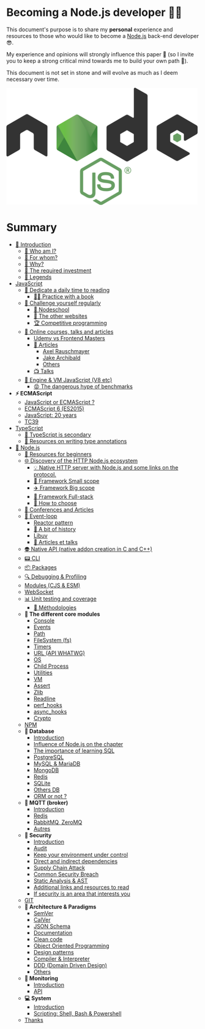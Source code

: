 <h1>Becoming a Node.js developer 🐢🚀</h1>

This document's purpose is to share my **personal** experience and resources to those who would like to
become a [Node.js](https://nodejs.org/fr/) back-end developer 😎.

My experience and opinions will strongly influence this paper 👿 (so I invite you to keep a strong critical mind towards me to build your own path 🐤).

This document is not set in stone and will evolve as much as I deem necessary over time.

<img src="../assets/nodejs_logo.png" alt="Logo de Node.js" width="500">

# Summary

- [👋 Introduction](./chapters/1-introduction/1-introduction.md)
    - [👀 Who am I?](./chapters/1-introduction/1-introduction.md#-Who-am-I-)
    - [👊 For whom?](./chapters/1-introduction/1-introduction.md#-For-whom-)
    - [💬 Why?](./chapters/1-introduction/1-introduction.md#-Why-)
    - [😬 The required investment](./chapters/1-introduction/1-introduction.md#-The-required-investment-)
    - [📌 Legends](./chapters/1-introduction/1-introduction.md#📌-legends)
- [JavaScript](./chapters/2-javascript/1-introduction.md)
  - [📕 Dedicate a daily time to reading](./chapters/2-javascript/2-reading.md)
    - [📖📐 Practice with a book](./chapters/2-javascript/2-reading.md#📖📐-practice-with-a-book)
  - [💪 Challenge yourself regularly](./chapters/2-javascript/3-challenge.md)
    - [🏫 Nodeschool](./chapters/2-javascript/3-challenge.md#🏫-nodeschool)
    - [🔎 The other websites](./chapters/2-javascript/3-challenge.md#🔎-the-other-websites)
    - [🏆 Competitive programming](./chapters/2-javascript/3-challenge.md#🏆-competitive-programming)
  - [🌌 Online courses, talks and articles](./chapters/2-javascript/4-online-courses-talks-articles.md)
    - [Udemy vs Frontend Masters](./chapters/2-javascript/4-online-courses-talks-articles.md#udemy-vs-frontend-masters)
    - [📄 Articles](./chapters/2-javascript/4-online-courses-talks-articles.md#📄-articles)
      - [Axel Rauschmayer](./chapters/2-javascript/4-online-courses-talks-articles.md#uaxel-rauschmayeru)
      - [Jake Archibald](./chapters/2-javascript/4-online-courses-talks-articles.md#ujake-archibaldu)
      - [Others](./chapters/2-javascript/4-online-courses-talks-articles.md#uother-articlesu)
    - [📺 Talks](./chapters/2-javascript/4-online-courses-talks-articles.md#📺-talks)
  - [🔧 Engine & VM JavaScript (V8 etc)](./chapters/2-javascript/5-VM.md)
    - [😡 The dangerous hype of benchmarks](./chapters/2-javascript/5-VM.md#😡-the-dangerous-hype-of-benchmarks)
- **⚡ ECMAScript**
  - [JavaScript or ECMAScript ?](./chapters/3-ecmascript/1-javascript-or-ecmascript.md)
  - [ECMAScript 6 (ES2015)](./chapters/3-ecmascript/2-ecmascript-6.md)
  - [JavaScript: 20 years](./chapters/3-ecmascript/3-javascript-20years.md)
  - [TC39](./chapters/3-ecmascript/4-tc39.md)
- [TypeScript](./chapters/4-typescript/1-introduction.md)
  - [🙊 TypeScript is secondary](./chapters/4-typescript/2-typescript-is-secondary.md)
  - [🐲 Resources on writing type annotations](./chapters/4-typescript/3-resources.md)
- [🐢 Node.js](./chapters/5-nodejs/1-introduction.md)
  - [🐥 Resources for beginners](./chapters/5-nodejs/2-beginners-resources.md)
  - [🌐 Discovery of the HTTP Node.js ecosystem](./chapters/5-nodejs/3-node-http-ecosystem.md#🚣-introduction)
    - [💡 Native HTTP server with Node.js and some links on the protocol.](./chapters/5-nodejs/3-node-http-ecosystem.md#💡-native-http-server-with-nodejs-and-some-links-on-the-protocol)
    - [🚁 Framework Small scope](./chapters/5-nodejs/3-node-http-ecosystem.md#🚁-framework-small-scope)
    - [✈️ Framework Big scope](./chapters/5-nodejs/3-node-http-ecosystem.md#✈️-framework-big-scope)
    - [🌠 Framework Full-stack](./chapters/5-nodejs/3-node-http-ecosystem.md#🌠-framework-full-stack)
    - [🎯 How to choose](./chapters/5-nodejs/3-node-http-ecosystem.md#🎯-how-to-choose)
  - [📰 Conferences and Articles](./chapters/5-nodejs/4-conf-and-articles.md)
  - [🎡 Event-loop](./chapters/5-nodejs/5-event-loop.md#introduction)
    - [Reactor pattern](./chapters/5-nodejs/5-event-loop.md#reactor-pattern)
    - [🎥 A bit of history](./chapters/5-nodejs/5-event-loop.md#🎥-a-bit-of-history)
    - [Libuv](./chapters/5-nodejs/5-event-loop.md#libuv)
    - [📜 Articles et talks](./chapters/5-nodejs/5-event-loop.md#📜-articles-et-talks)
  - [👽 Native API (native addon creation in C and C++)](./chapters/5-nodejs/6-native-api.md)
  - [📟 CLI](./chapters/5-nodejs/7-cli.md)
  - [📦 Packages](./chapters/5-nodejs/8-packages.md)
  - [🔍 Debugging & Profiling](./chapters/5-nodejs/9-debugging-and-profiling.md)
  - [Modules (CJS & ESM)](./chapters/5-nodejs/10-modules.md)
  - [WebSocket](./chapters/5-nodejs/11-websocket.md)
  - [📊 Unit testing and coverage](./chapters/5-nodejs/12-unit-testing-and-coverage.md)
    - [💃 Méthodologies](./chapters/5-nodejs/12-unit-testing-and-coverage.md#💃-méthodologies)
  - **🌟 The different core modules**
    - [Console](chapters/5-nodejs/13-core-modules/1-console.md)
    - [Events](chapters/5-nodejs/13-core-modules/2-events.md)
    - [Path](chapters/5-nodejs/13-core-modules/3-path.md)
    - [FileSystem (fs)](chapters/5-nodejs/13-core-modules/4-fs.md)
    - [Timers](chapters/5-nodejs/13-core-modules/5-timers.md)
    - [URL (API WHATWG)](chapters/5-nodejs/13-core-modules/6-url.md)
    - [OS](chapters/5-nodejs/13-core-modules/7-os.md)
    - [Child Process](chapters/5-nodejs/13-core-modules/8-child_process.md)
    - [Utilities](chapters/5-nodejs/13-core-modules/9-utilities.md)
    - [VM](chapters/5-nodejs/13-core-modules/10-vm.md)
    - [Assert](chapters/5-nodejs/13-core-modules/11-assert.md)
    - [Zlib](chapters/5-nodejs/13-core-modules/12-zlib.md)
    - [Readline](chapters/5-nodejs/13-core-modules/13-readline.md)
    - [perf_hooks](chapters/5-nodejs/13-core-modules/14-perf_hooks.md)
    - [async_hooks](chapters/5-nodejs/13-core-modules/15-async_hooks.md)
    - [Crypto](chapters/5-nodejs/13-core-modules/16-crypto.md)
  - [NPM](chapters/5-nodejs/14-npm-package-archive.md)
  - **💾 Database**
    - [Introduction](chapters/6-database/1-introduction.md)
    - [Influence of Node.js on the chapter](chapters/6-database/2-influence-node.md)
    - [The importance of learning SQL](chapters/6-database/3-learning-sql.md)
    - [PostgreSQL](chapters/6-database/4-postgres.md)
    - [MySQL & MariaDB](chapters/6-database/5-mysql-mariadb.md)
    - [MongoDB](chapters/6-database/6-mongodb.md)
    - [Redis](chapters/6-database/7-redis.md)
    - [SQLite](chapters/6-database/8-sqlite.md)
    - [Others DB](chapters/6-database/9-other-db.md)
    - [ORM or not ?](chapters/6-database/10-orm.md)
  - **📡 MQTT (broker)**
    - [Introduction](chapters/7-mqtt/1-introduction.md)
    - [Redis](chapters/7-mqtt/2-redis.md)
    - [RabbitMQ, ZeroMQ](chapters/7-mqtt/3-rabbitMQ-zeroMQ.md)
    - [Autres](chapters/7-mqtt/4-others.md)
  - **🔐 Security**
    - [Introduction](chapters/8-security/1-introduction.md)
    - [Audit](chapters/8-security/2-audit.md)
    - [Keep your environment under control](chapters/8-security/3-environment.md)
    - [Direct and indirect dependencies](chapters/8-security/4-dependencies.md)
    - [Supply Chain Attack](chapters/8-security/4-dependencies.md#supply-chain-attack)
    - [Common Security Breach](chapters/8-security/5-common-breach.md)
    - [Static Analysis & AST](chapters/8-security/6-ast.md)
    - [Additional links and resources to read](chapters/8-security/7-link-resources.md)
    - [If security is an area that interests you](chapters/8-security/8-interested.md)
  - [GIT](chapters/9-git/1-git.md)
  - **🌇 Architecture & Paradigms**
    - [SemVer](chapters/10-architecture/1-semver.md)
    - [CalVer](chapters/10-architecture/2-calver.md)
    - [JSON Schema](chapters/10-architecture/3-json-schema.md)
    - [Documentation](chapters/10-architecture/4-documentation.md)
    - [Clean code](chapters/10-architecture/5-clean-code.md)
    - [Object Oriented Programming](chapters/10-architecture/6-object-oriented-programming.md)
    - [Design patterns](chapters/10-architecture/7-design-pattern.md)
    - [Compiler & Interpreter](chapters/10-architecture/8-compiler-interpreter.md)
    - [DDD (Domain Driven Design)](chapters/10-architecture/9-domain-driven-design.md)
    - [Others](chapters/10-architecture/10-others.md)
  - **🔬 Monitoring**
    - [Introduction](chapters/11-monitoring/1-introduction.md)
    - [API](chapters/11-monitoring/1-introduction.md#api)
  - **💻 System**
    - [Introduction](chapters/12-system/1-introduction.md)
    - [Scripting: Shell, Bash & Powershell](chapters/12-system/2-scripting.md)
  - [Thanks](chapters/13-thanks/1-thanks.md)